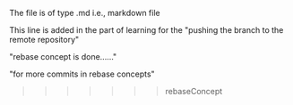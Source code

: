 The file is of type .md i.e., markdown file

This line is added in the part of learning for the "pushing the branch to the remote repository"

"rebase concept is done......"

"for more commits in rebase concepts"   
>>>>>>> rebaseConcept

